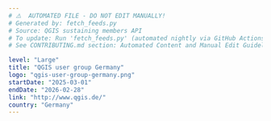 ```yaml
---
# ⚠️  AUTOMATED FILE - DO NOT EDIT MANUALLY!
# Generated by: fetch_feeds.py
# Source: QGIS sustaining members API
# To update: Run 'fetch_feeds.py' (automated nightly via GitHub Actions)
# See CONTRIBUTING.md section: Automated Content and Manual Edit Guidelines

level: "Large"
title: "QGIS user group Germany"
logo: "qgis-user-group-germany.png"
startDate: "2025-03-01"
endDate: "2026-02-28"
link: "http://www.qgis.de/"
country: "Germany"
---
```

